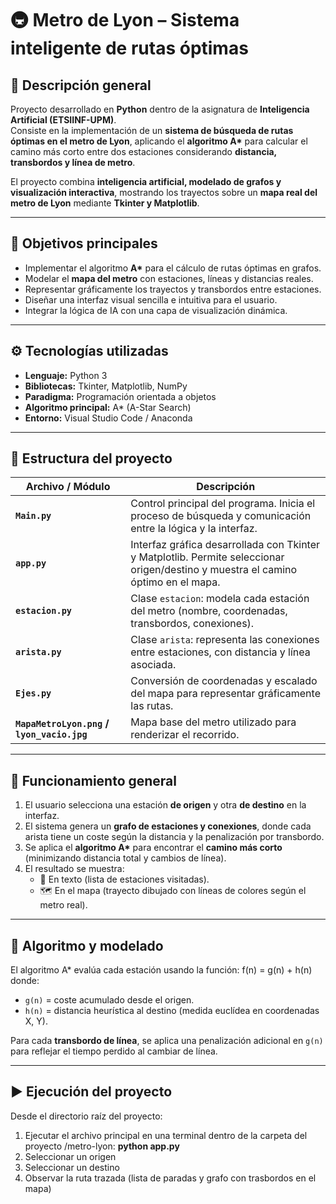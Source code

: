 # 🚇 Metro de Lyon – Sistema inteligente de rutas óptimas

## 🧩 Descripción general
Proyecto desarrollado en **Python** dentro de la asignatura de **Inteligencia Artificial (ETSIINF-UPM)**.  
Consiste en la implementación de un **sistema de búsqueda de rutas óptimas en el metro de Lyon**, aplicando el **algoritmo A\*** para calcular el camino más corto entre dos estaciones considerando **distancia, transbordos y línea de metro**.

El proyecto combina **inteligencia artificial, modelado de grafos y visualización interactiva**, mostrando los trayectos sobre un **mapa real del metro de Lyon** mediante **Tkinter y Matplotlib**.

---

## 🎯 Objetivos principales
- Implementar el algoritmo **A\*** para el cálculo de rutas óptimas en grafos.  
- Modelar el **mapa del metro** con estaciones, líneas y distancias reales.  
- Representar gráficamente los trayectos y transbordos entre estaciones.  
- Diseñar una interfaz visual sencilla e intuitiva para el usuario.  
- Integrar la lógica de IA con una capa de visualización dinámica.  

---

## ⚙️ Tecnologías utilizadas
- **Lenguaje:** Python 3  
- **Bibliotecas:** Tkinter, Matplotlib, NumPy  
- **Paradigma:** Programación orientada a objetos  
- **Algoritmo principal:** A\* (A-Star Search)  
- **Entorno:** Visual Studio Code / Anaconda  

---

## 🧱 Estructura del proyecto
| Archivo / Módulo | Descripción |
|------------------|-------------|
| **`Main.py`** | Control principal del programa. Inicia el proceso de búsqueda y comunicación entre la lógica y la interfaz. |
| **`app.py`** | Interfaz gráfica desarrollada con Tkinter y Matplotlib. Permite seleccionar origen/destino y muestra el camino óptimo en el mapa. |
| **`estacion.py`** | Clase `estacion`: modela cada estación del metro (nombre, coordenadas, transbordos, conexiones). |
| **`arista.py`** | Clase `arista`: representa las conexiones entre estaciones, con distancia y línea asociada. |
| **`Ejes.py`** | Conversión de coordenadas y escalado del mapa para representar gráficamente las rutas. |
| **`MapaMetroLyon.png` / `lyon_vacio.jpg`** | Mapa base del metro utilizado para renderizar el recorrido. |

---

## 🧮 Funcionamiento general
1. El usuario selecciona una estación **de origen** y otra **de destino** en la interfaz.  
2. El sistema genera un **grafo de estaciones y conexiones**, donde cada arista tiene un coste según la distancia y la penalización por transbordo.  
3. Se aplica el **algoritmo A\*** para encontrar el **camino más corto** (minimizando distancia total y cambios de línea).  
4. El resultado se muestra:
   - 📍 En texto (lista de estaciones visitadas).  
   - 🗺️ En el mapa (trayecto dibujado con líneas de colores según el metro real).  

---

## 🧠 Algoritmo y modelado
El algoritmo A\* evalúa cada estación usando la función: f(n) = g(n) + h(n)
donde:  
- `g(n)` = coste acumulado desde el origen.  
- `h(n)` = distancia heurística al destino (medida euclídea en coordenadas X, Y).  

Para cada **transbordo de línea**, se aplica una penalización adicional en `g(n)` para reflejar el tiempo perdido al cambiar de línea.

---

## ▶️ Ejecución del proyecto
Desde el directorio raíz del proyecto:

1. Ejecutar el archivo principal en una terminal dentro de la carpeta del proyecto /metro-lyon: **python app.py**
2. Seleccionar un origen
3. Seleccionar un destino
4. Observar la ruta trazada (lista de paradas y grafo con trasbordos en el mapa)


